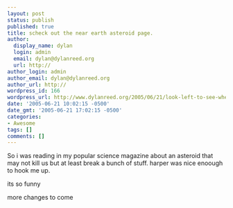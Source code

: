 ```yaml
---
layout: post
status: publish
published: true
title: scheck out the near earth asteroid page.
author:
  display_name: dylan
  login: admin
  email: dylan@dylanreed.org
  url: http://
author_login: admin
author_email: dylan@dylanreed.org
author_url: http://
wordpress_id: 166
wordpress_url: http://www.dylanreed.org/2005/06/21/look-left-to-see-when-we-all-die/
date: '2005-06-21 10:02:15 -0500'
date_gmt: '2005-06-21 17:02:15 -0500'
categories:
- Awesome
tags: []
comments: []
---
```

<p>So i was reading in my popular science magazine about an asteroid that may not kill us but at least break a bunch of stuff. harper was nice enoough to hook me up.</p>
<p>its so funny</p>
<p>more changes to come</p>
